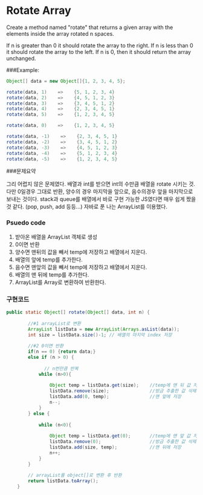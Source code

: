 # Rotate Array

Create a method named "rotate" that returns a given array with the elements inside the array rotated n spaces.

If n is greater than 0 it should rotate the array to the right. If n is less than 0 it should rotate the array to the left. If n is 0, then it should return the array unchanged.

###Example:

```java
Object[] data = new Object[]{1, 2, 3, 4, 5};

rotate(data, 1)    =>    {5, 1, 2, 3, 4}
rotate(data, 2)    =>    {4, 5, 1, 2, 3}
rotate(data, 3)    =>    {3, 4, 5, 1, 2}
rotate(data, 4)    =>    {2, 3, 4, 5, 1}
rotate(data, 5)    =>    {1, 2, 3, 4, 5}

rotate(data, 0)    =>    {1, 2, 3, 4, 5}

rotate(data, -1)    =>    {2, 3, 4, 5, 1}
rotate(data, -2)    =>    {3, 4, 5, 1, 2}
rotate(data, -3)    =>    {4, 5, 1, 2, 3}
rotate(data, -4)    =>    {5, 1, 2, 3, 4}
rotate(data, -5)    =>    {1, 2, 3, 4, 5}
```

###문제요약

그리 어렵지 않은 문제였다. 배열과 int를 받으면 int의 수만큼 배열을 rotate 시키는 것. 다만 0일경우 그대로 반환, 양수의 경우 마지막을 앞으로, 음수의경우 앞을 마지막으로 보내는 것이다. stack과 queue를 배열에서 바로 구현 가능한 JS였다면 매우 쉽게 짰을 것 같다. (pop, push, add 등등...) 자바로 푼 나는 ArrayList를 이용했다.

### Psuedo code

1. 받아온 배열을 ArrayList 객체로 생성
2. 0이면 반환
3. 양수면 맨뒤의 값을 빼서 temp에 저장하고 배열에서 지운다.
4. 배열의 앞에 temp를 추가한다.
5. 음수면 맨앞의 값을 빼서 temp에 저장하고 배열에서 지운다.
6. 배열의 맨 뒤에 temp를 추가한다.
7. ArrayList를 Array로 변환하여 반환한다.

### 구현코드

```java
public static Object[] rotate(Object[] data, int n) {
		
		//#1 arrayList로 변환
		ArrayList listData = new ArrayList(Arrays.asList(data));
		int size = listData.size()-1; // 배열의 마지막 index 저장
		
  		//#2 0이면 반환
		if(n == 0) {return data;}
		else if (n > 0) {
		
              // n번만큼 반복
			while (n>0){
				
				Object temp = listData.get(size);    //temp에 맨 뒤 값 저장
				listData.remove(size);               //방금 추출한 값 삭제
				listData.add(0, temp);               //맨 앞에 저장
				n--;
			}
		} else {
			
			while (n<0){
				
				Object temp = listData.get(0);       //temp에 맨 앞 값 저장 
				listData.remove(0);                  //방금 추출한 값 삭제
				listData.add(size, temp);            //맨 뒤에 저장
				n++;
			}
		}
		
		// arrayList를 object[]로 변환 후 반환
		return listData.toArray();
	}
```

